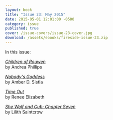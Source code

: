 ```yaml
---
layout: book
title: "Issue 23: May 2015"
date: 2015-05-01 12:01:00 -0500
category: issue
published: true
cover: /issue-covers/issue-23-cover.jpg
download: /assets/ebooks/fireside-issue-23.zip
---
```


In this issue:

[_Children of Rouwen_](/issue23/chapter/children-of-rouwen/)<br/>
by Andrea Phillips

[_Nobody's Goddess_](/issue23/chapter/nobodys-goddess/)<br/>
by Amber D. Sistla

[_Time Out_](/issue23/chapter/time-out/)<br/>
by Renee Elizabeth

[_She Wolf and Cub: Chapter Seven_](/issue23/chapter/she-wolf-and-cub-chapter-eight/)<br/>
by Lilith Saintcrow
